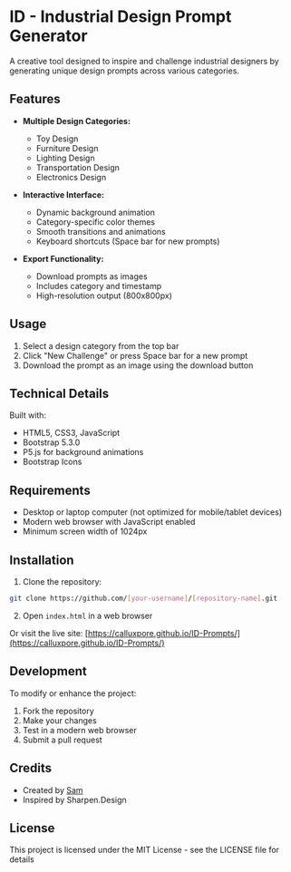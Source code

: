 # ID - Industrial Design Prompt Generator

A creative tool designed to inspire and challenge industrial designers by generating unique design prompts across various categories.

## Features

- **Multiple Design Categories:**
  - Toy Design
  - Furniture Design
  - Lighting Design
  - Transportation Design
  - Electronics Design

- **Interactive Interface:**
  - Dynamic background animation
  - Category-specific color themes
  - Smooth transitions and animations
  - Keyboard shortcuts (Space bar for new prompts)

- **Export Functionality:**
  - Download prompts as images
  - Includes category and timestamp
  - High-resolution output (800x800px)

## Usage

1. Select a design category from the top bar
2. Click "New Challenge" or press Space bar for a new prompt
3. Download the prompt as an image using the download button

## Technical Details

Built with:
- HTML5, CSS3, JavaScript
- Bootstrap 5.3.0
- P5.js for background animations
- Bootstrap Icons

## Requirements

- Desktop or laptop computer (not optimized for mobile/tablet devices)
- Modern web browser with JavaScript enabled
- Minimum screen width of 1024px

## Installation

1. Clone the repository:
```bash
git clone https://github.com/[your-username]/[repository-name].git
```

2. Open `index.html` in a web browser

Or visit the live site: [https://calluxpore.github.io/ID-Prompts/](https://calluxpore.github.io/ID-Prompts/)

## Development

To modify or enhance the project:

1. Fork the repository
2. Make your changes
3. Test in a modern web browser
4. Submit a pull request

## Credits

- Created by [Sam](http://www.samreddy.work)
- Inspired by Sharpen.Design

## License

This project is licensed under the MIT License - see the LICENSE file for details 
